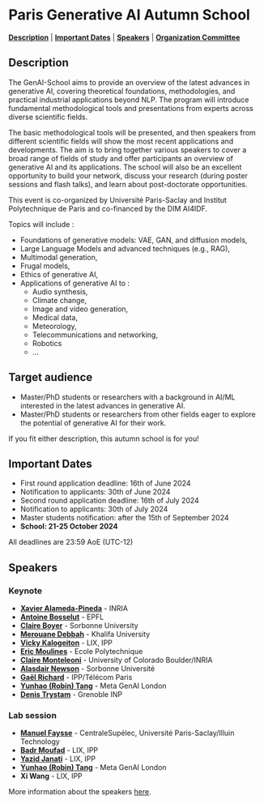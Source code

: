  # Paris Generative AI Autumn School

[**Description**](#description)
| [**Important Dates**](#important-dates)
| [**Speakers**](#speakers)
| [**Organization Committee**](#organization-committee)


## Description

The GenAI-School aims to provide an overview of the latest advances in generative AI, covering theoretical foundations, methodologies, and practical industrial applications beyond NLP. The program will introduce fundamental methodological tools and presentations from experts across diverse scientific fields.

The basic methodological tools will be presented, and then speakers from different scientific fields will show the most recent applications and developments. The aim is to bring together various speakers to cover a broad range of fields of study and offer participants an overview of generative AI and its applications.
The school will also be an excellent opportunity to build your network, discuss your research (during poster sessions and flash talks), and learn about post-doctorate opportunities.

This event is co-organized by Université Paris-Saclay and Institut Polytechnique de Paris and co-financed by the DIM AI4IDF. 

Topics will include : 

* Foundations of generative models: VAE, GAN, and diffusion models,
* Large Language Models and advanced techniques (e.g., RAG),
* Multimodal generation,
* Frugal models,
* Ethics of generative AI,
* Applications of generative AI to :
   * Audio synthesis,
   * Climate change,
   * Image and video generation,
   * Medical data,
   * Meteorology,
   * Telecommunications and networking,
   * Robotics
   * ...

## Target audience
* Master/PhD students or researchers with a background in AI/ML interested in the latest advances in generative AI.
* Master/PhD students or researchers from other fields eager to explore the potential of generative AI for their work.

If you fit either description, this autumn school is for you!
    
## Important Dates
* First round application deadline: 16th of June 2024
* Notification to applicants: 30th of June 2024
* Second round application deadline: 16th of July 2024
* Notification to applicants: 30th of July 2024
* Master students notification: after the 15th of September 2024
* **School: 21-25 October 2024**

All deadlines are 23:59 AoE (UTC-12)

## Speakers 

### Keynote
* **[Xavier Alameda-Pineda]([http://truc.com](http://xavirema.eu/))** - INRIA
* **[Antoine Bosselut](https://atcbosselut.github.io/)** - EPFL
* **[Claire Boyer](https://www.imo.universite-paris-saclay.fr/~claire.boyer/)** - Sorbonne University
* **[Merouane Debbah](https://www.ku.ac.ae/college-people/merouane-debbah)** - Khalifa University
* **[Vicky Kalogeiton](https://vicky.kalogeiton.info/)** - LIX, IPP
* **[Eric Moulines](http://www.cmapx.polytechnique.fr/~moulines/)** - Ecole Polytechnique
* **[Claire Monteleoni](https://www.colorado.edu/faculty/claire-monteleoni/)** - University of Colorado Boulder/INRIA
* **[Alasdair Newson](https://sites.google.com/site/alasdairnewson/)** - Sorbonne Université
* **[Gaël Richard](https://www.telecom-paris.fr/gael-richard)** - IPP/Télécom Paris
* **[Yunhao (Robin) Tang](https://robintyh1.github.io/)** - Meta GenAI London
* **[Denis Trystam](https://datamove.imag.fr/denis.trystram/)** - Grenoble INP


### Lab session 
* **[Manuel Faysse]([https://datamove.imag.fr/denis.trystram/](https://manuelfay.github.io/#))** - CentraleSupélec, Université Paris-Saclay/Illuin Technology
* **[Badr Moufad](https://github.com/Badr-MOUFAD)** - LIX, IPP
* **[Yazid Janati](https://yazidjanati.github.io/)** - LIX, IPP
* **[Yunhao (Robin) Tang](https://robintyh1.github.io/)** - Meta GenAI London
* **Xi Wang** - LIX, IPP

More information about the speakers [here](https://paris-genai-school.github.io/speakers).
